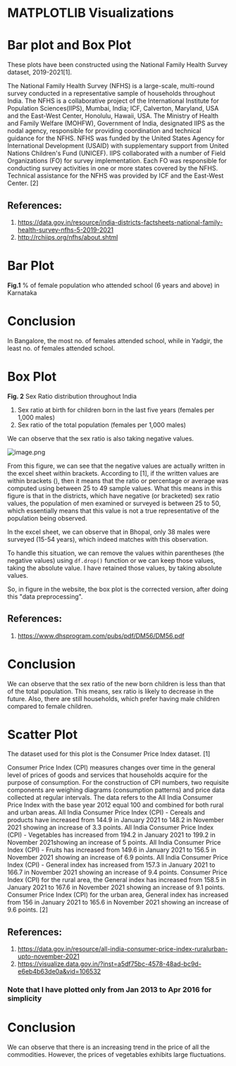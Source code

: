 # MATPLOTLIB Visualizations
# Bar plot and Box Plot

These plots have been constructed using the National Family Health Survey dataset, 2019-2021[1].

The National Family Health Survey (NFHS) is a large-scale, multi-round survey conducted in a representative sample of households throughout India. The NFHS is a collaborative project of the International Institute for Population Sciences(IIPS), Mumbai, India; ICF, Calverton, Maryland, USA and the East-West Center, Honolulu, Hawaii, USA. The Ministry of Health and Family Welfare (MOHFW), Government of India, designated IIPS as the nodal agency, responsible for providing coordination and technical guidance for the NFHS. NFHS was funded by the United States Agency for International Development (USAID) with supplementary support from United Nations Children's Fund (UNICEF). IIPS collaborated with a number of Field Organizations (FO) for survey implementation. Each FO was responsible for conducting survey activities in one or more states covered by the NFHS. Technical assistance for the NFHS was provided by ICF and the East-West Center. [2]

## References:

1. https://data.gov.in/resource/india-districts-factsheets-national-family-health-survey-nfhs-5-2019-2021
2. http://rchiips.org/nfhs/about.shtml

# Bar Plot

**Fig.1** % of female population who attended school (6 years and above) in Karnataka

# Conclusion

In Bangalore, the most no. of females attended school, while in Yadgir, the least no. of females attended school.

# Box Plot

**Fig. 2** Sex Ratio distribution throughout India
1. Sex ratio at birth for children born in the last five years (females per 1,000 males)
2. Sex ratio of the total population (females per 1,000 males)

We can observe that the sex ratio is also taking negative values.

![image.png](attachment:image.png)

From this figure, we can see that the negative values are actually written in the excel sheet within brackets. According to [1], if the written values are within brackets (), then it means that the ratio or percentage or average was computed using between 25 to 49 sample values. What this means in this figure is that in the districts, which have negative (or bracketed) sex ratio values, the population of men examined or surveyed is between 25 to 50, which essentially means that this value is not a true representative of the population being observed. 

In the excel sheet, we can observe that in Bhopal, only 38 males were surveyed (15-54 years), which indeed matches with this observation. 

To handle this situation, we can remove the values within parentheses (the negative values) using `df.drop()` function or we can keep those values, taking the absolute value. I have retained those values, by taking absolute values.

So, in figure in the website, the box plot is the corrected version, after doing this "data preprocessing".

## References:
1. https://www.dhsprogram.com/pubs/pdf/DM56/DM56.pdf

# Conclusion

We can observe that the sex ratio of the new born children is less than that of the total population. This means, sex ratio is likely to decrease in the future. Also, there are still households, which prefer having male children compared to female children.

# Scatter Plot

The dataset used for this plot is the Consumer Price Index dataset. [1]

Consumer Price Index (CPI) measures changes over time in the general level of prices of goods and services that households acquire for the purpose of consumption. For the construction of CPI numbers, two requisite components are weighing diagrams (consumption patterns) and price data collected at regular intervals. The data refers to the All India Consumer Price Index with the base year 2012 equal 100 and combined for both rural and urban areas. All India Consumer Price Index (CPI) - Cereals and products have increased from 144.9 in January 2021 to 148.2 in November 2021 showing an increase of 3.3 points. All India Consumer Price Index (CPI) - Vegetables has increased from 194.2 in January 2021 to 199.2 in November 2021showing an increase of 5 points. All India Consumer Price Index (CPI) - Fruits has increased from 149.6 in January 2021 to 156.5 in November 2021 showing an increase of 6.9 points. All India Consumer Price Index (CPI) - General index has increased from 157.3 in January 2021 to 166.7 in November 2021 showing an increase of 9.4 points. Consumer Price Index (CPI) for the rural area, the General index has increased from 158.5 in January 2021 to 167.6 in November 2021 showing an increase of 9.1 points. Consumer Price Index (CPI) for the urban area, General index has increased from 156 in January 2021 to 165.6 in November 2021 showing an increase of 9.6 points. [2]

## References:

1. https://data.gov.in/resource/all-india-consumer-price-index-ruralurban-upto-november-2021
2. https://visualize.data.gov.in/?inst=a5df75bc-4578-48ad-bc9d-e6eb4b63de0a&vid=106532

### Note that I have plotted only from Jan 2013 to Apr 2016 for simplicity

# Conclusion

We can observe that there is an increasing trend in the price of all the commodities. However, the prices of vegetables exhibits large fluctuations.